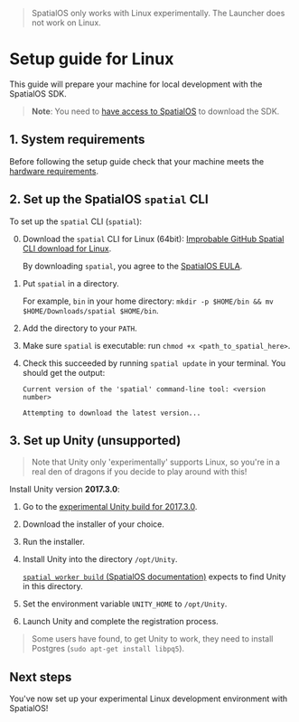> SpatialOS only works with Linux experimentally. The Launcher does not work 
on Linux.

# Setup guide for Linux

This guide will prepare your machine for local development with the SpatialOS SDK.

> **Note**: You need to [have access to SpatialOS](https://spatialos.improbable.io/get-spatialos) to download the SDK.

## 1. System requirements

Before following the setup guide check that your machine meets the
[hardware requirements](../../get-started/requirements.md#linux-requirements).

## 2. Set up the SpatialOS `spatial` CLI

To set up the `spatial` CLI (`spatial`):

0. Download the `spatial` CLI  for Linux (64bit): [Improbable GitHub Spatial CLI download for Linux](https://console.improbable.io/toolbelt/download/latest/linux).

    By downloading `spatial`, you agree to the [SpatialOS EULA](https://auth.improbable.io/auth/v1/eula).
2. Put `spatial` in a directory.

    For example, `bin` in your home directory: `mkdir -p $HOME/bin && mv $HOME/Downloads/spatial $HOME/bin`.
3. Add the directory to your `PATH`.
4. Make sure `spatial` is executable: run `chmod +x <path_to_spatial_here>`.
0. Check this succeeded by running `spatial update` in your terminal. You should get the output:

    `Current version of the 'spatial' command-line tool: <version number>`

    `Attempting to download the latest version...`

## 3. Set up Unity (unsupported)

> Note that Unity only 'experimentally' supports Linux, so you're in a real den
of dragons if you decide to play around with this!

Install Unity version **2017.3.0**:

1. Go to the [experimental Unity build for
2017.3.0](https://forum.unity3d.com/threads/unity-on-linux-release-notes-and-known-issues.350256/#post-3017538).
2. Download the installer of your choice.
3. Run the installer.
4. Install Unity into the directory `/opt/Unity`.

    [`spatial worker build` (SpatialOS documentation)](https://docs.improbable.io/reference/13.0/shared/spatial-cli/spatial-worker-build) expects to find Unity in this directory.
5. Set the environment variable `UNITY_HOME` to `/opt/Unity`.
6. Launch Unity and complete the registration process.

> Some users have found, to get Unity to work, they need to install Postgres
(`sudo apt-get install libpq5`).

## Next steps

You've now set up your experimental Linux development environment with SpatialOS!
